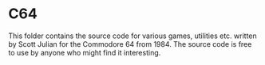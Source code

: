 # C64

This folder contains the source code for various games, utilities etc. written by Scott Julian for the Commodore 64 from 1984. The source code is free to use by anyone who might find it interesting. 
